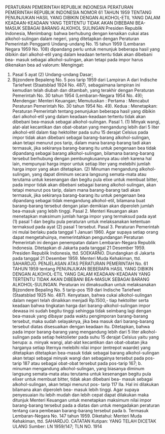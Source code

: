  PERATURAN PEMERINTAH REPUBLIK INDONESIA PERATURAN PEMERINTAH REPUBLIK INDONESIA NOMOR 61 TAHUN 1959 TENTANG PENUNJUKAN HASIL YANG DIBIKIN DENGAN ALKOHOL-ETIL YANG DALAM KEADAAN-KEADAAN YANG TERTENTU TIDAK AKAN DIBEBANI BEA-MASUK SEBAGAI BARANG ALKOHOL SULINGAN Presiden Republik Indonesia,
Menimbang:
 bahwa berhubung dengan kenaikan cukai atas alkohol-sulingan dalam negeri, yang ditetapkan dengan Peraturan Pemerintah Pengganti Undang-undang No. 15 tahun 1959 (Lembaran Negara 1959 No. 108) dipandang perlu untuk menunjuk beberapa hasil yang dibikin dari alkohol-etil yang dalam keadaan tertentu tidak akan dibebani bea- masuk sebagai alkohol-sulingan, akan tetapi pada impor harus dikenakan bea ad valorum:
Mengingat:

1. Pasal 5 ayat (2) Undang-undang Dasar;
2. Bijzondere Bepaleng No. 5 pos tarip 1959 dari Lampiran A dari Indische Tariefwet (Staatsblad 1924 No. 487), sebagaimana lampiran ini kemudian telah diubah dan ditambah, yang terakhir dengan Peraturan Pemerintah No. 30 tahun 1954 (Lembaran-Negara 1954 No. 49); Mendengar: Menteri Keuangan; Memutuskan : Pertama : Mencabut Peraturan Pemerintah No. 30 tahun 1954 No. 49). Kedua : Menetapkan: Peraturan Pemerintah tentang penunjukan beberapa hasil yang dibikin dari alkohol-etil yang dalam keadaan-keadaan tertentu tidak akan dibebani bea-masuk sebagai alkohol-sulingan. Pasal 1.
(1) Minyak wangi, alat-alat kecantikan dan obat-obatan yang mengandung lebih dari 5 liter alkohol-etil dalam tiap hektoliter pada suhu 15 derajat Celsius pada impor tidak akan dibebani sebagai barang-barang alkohol-sulingan, akan tetapi menurut pos tarip, dalam mana barang-barang tadi akan termasuk, jika sekiranya barang-barang itu untuk pengenaan bea tidak dipandang sebagai barang alkohol-sulingan, bilamana barang-barang tersebut berhubung dengan pembungkusannya atau oleh karena hal lain, mempunyai harga impor untuk setiap liter yang melebihi jumlah harga impor yang akan ditetapkan.
(2) Minuman mengandung alkohol-sulingan, yang dapat diminum secara langsung semata-mata atau terutama untuk kesenangan dan begitu pula elixe untuk membuat bitter, pada impor tidak akan dibebani sebagai barang alkohol-sulingan, akan tetapi menurut pos tarip, dalam mana barang-barang tadi akan termasuk, jika sekiranya barang-barang itu untuk pengenaan bea dipandang sebagai tidak mengandung alkohol-etil, bilamana buat barang-barang tersebut dengan jalan demikian akan diperoleh jumlah bea-masuk yang lebih tinggi. Pasal 2. Menteri Keuangan akan menetapkan maksimum jumlah harga impor yang termaksud pada ayat (1) pasal 1 dan begitu pula peraturan untuk melaksanakan ketentuan termaksud pada ayat (2) pasal 1 tersebut. Pasal 3. Peraturan Pemerintah ini mulai berlaku pada tanggal 1 Januari 1960. Agar supaya setiap orang dapat mengetahuinya, memerintahkan pengundangan Peraturan Pemerintah ini dengan penempatan dalam Lembaran-Negara Republik Indonesia. Ditetapkan di Jakarta pada tanggal 21 Desember 1959. Presiden Republik Indonesia, ttd. SOEKARNO. Diundangkan di Jakarta pada tanggal 21 Desember 1959. Menteri Muda Kehakiman, ttd. SAHARDJO. PENJELASAN ATAS PERATURAN PEMERINTAH No. 61 TAHUN 1959 tentang PENUNJUKAN BEBERAPA HASIL YANG DIBIKIN DENGAN ALKOHOL-ETIL YANG DALAM KEADAAN-KEADAAN YANG TERTENTU TIDAK AKAN DIBEBANI BEA-MASUK SEBAGAI BARANG ALKOHOL-SULINGAN. Peraturan ini dimaksudkan untuk melaksanakan Bijzondere Bepaling No. 5 tarip-pos 159 dari Indische Tariefwet (Staatsblad 1925 No. 487). Kenyataan, bahwa cukai alkohol-sulingan dalam negeri telah dinaikkan menjadi Rp.1500,- tiap hektoliter serta keadaan bahwa tingkatan harga dari barang-alkohol-sulingan impor dewasa ini sudah begitu tinggi sehingga tidak seimbang lagi dengan bea-masuk yang dibayar pada waktu pengimporan barang-barang tersebut, maka sudah selayaknya, jika bea masuk dari barang-barang tersebut diatas disesuaikan dengan keadaan itu. Ditetapkan, bahwa pada impor barang-barang yang mengandung lebih dari 5 liter alkohol-sulingan pada setiap hektolieter pada suhu 15 derajat Celsius yaitu yang berupa:
a. minyak wangi, alat-alat kecantikan dan obat-obatan jika harganya setiap liternya melebihi nilai impor (entrepot waarde) yang ditetapkan ditetapkan bea-masuk tidak sebagai barang alkohol-sulingan akan tetapi sebagai minyak wangi dan sebagainya tersebut pada pos-tarip 187 atau sebagai obat-obat tersebut pada pos-tarip 167;
b. minuman mengandung alkohol-sulingan, yang biasanya diminum langsung semata-mata atau terutama untuk kesenangan begitu pula elixer untuk membuat bitter, tidak akan dibebani bea- masuk sebagai alkohol-sulingan, akan tetapi menurut pos- tarip 117 IIa. Hal ini dilakukan bilamana akan diperoleh bea- masuk lebih tinggi. Agar supaya penyesuaian itu lebih mudah dan lebih cepat dapat dilakukan maka ditunjuk Menteri Keuangan untuk menetapkan maksimum nilai impor barang-barang tersebut pada a diatas dan untuk mengadakan peraturan tentang cara pembeaan barang-barang tersebut pada b. Termasuk Lembaran-Negara No. 147 tahun 1959. Diketahui: Menteri Muda Kehakiman, ttd. SAHARDJO. CATATAN Kutipan: YANG TELAH DICETAK ULANG Sumber: LN 1959/147; TLN NO. 1914